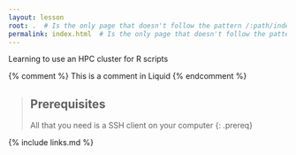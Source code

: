 ```yaml
---
layout: lesson
root: .  # Is the only page that doesn't follow the pattern /:path/index.html
permalink: index.html  # Is the only page that doesn't follow the pattern /:path/index.html
---
```


Learning to use an HPC cluster for R scripts

<!-- this is an html comment -->

{% comment %} This is a comment in Liquid {% endcomment %}

> ## Prerequisites
>
> All that you need is a SSH client on your computer
{: .prereq}

{% include links.md %}
